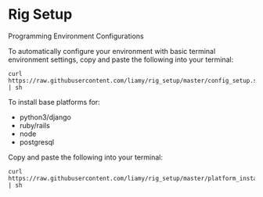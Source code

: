 Rig Setup
=========

Programming Environment Configurations

To automatically configure your environment with basic terminal environment settings,
copy and paste the following into your terminal:

```
curl https://raw.githubusercontent.com/liamy/rig_setup/master/config_setup.sh | sh
```

To install base platforms for:
  * python3/django
  * ruby/rails
  * node
  * postgresql

Copy and paste the following into your terminal:
```
curl https://raw.githubusercontent.com/liamy/rig_setup/master/platform_installation.sh | sh
```
